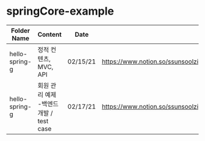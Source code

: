 # springCore-example

| Folder Name  | Content | Date| notes |
| ------------- | ------------- |------|-----|
| hello-spring-g  | 정적 컨텐츠, MVC, API  | 02/15/21|https://www.notion.so/ssunsoolzip/f0b86dd82ea44b0c975f8aea291ae076|
| hello-spring-g  | 회원 관리 예제 -백엔드개발 / test case  | 02/17/21|https://www.notion.so/ssunsoolzip/5c33b7a5584b462fb41116992be59ab0 |
